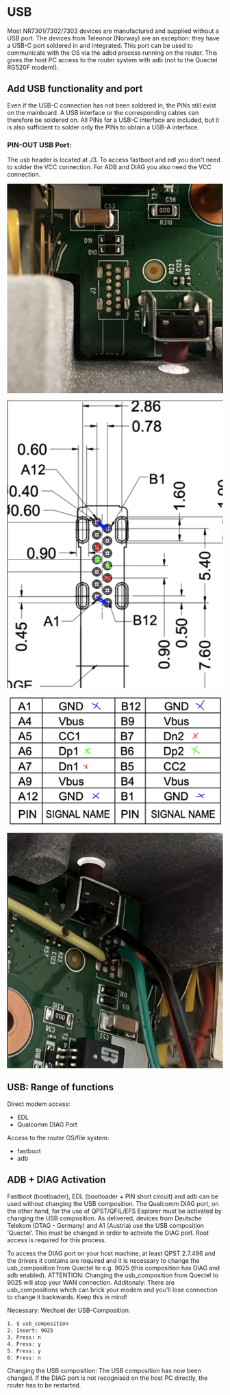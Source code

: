 # USB 

Most NR7301/7302/7303 devices are manufactured and supplied without a USB port. The devices from Teleonor (Norway) are an exception: they have a USB-C port soldered in and integrated. This port can be used to communicate with the OS via the adbd process running on the router. This gives the host PC access to the router system with adb (not to the Quectel RG520F modem!).

## Add USB functionality and port

Even if the USB-C connection has not been soldered in, the PINs still exist on the mainboard. A USB interface or the corresponding cables can therefore be soldered on. All PINs for a USB-C interface are included, but it is also sufficient to solder only the PINs to obtain a USB-A interface. 

### PIN-OUT USB Port:
The usb header is located at J3. To access fastboot and edl you don't need to solder the VCC connection. For ADB and DIAG you also need the VCC connection.

![PCB](<imgs/usb1.png>)

![USB-C PIN OUT 1](<imgs/usb2.png>)

![USB-C PIN OUT 2](<imgs/usb3.png>)

![Soldered USB](<imgs/usb4.png>)

## USB: Range of functions

Direct modem access:
- EDL
- Qualcomm DIAG Port 

Access to the router OS/file system:
- fastboot
- adb

## ADB + DIAG Activation

Fastboot (bootloader), EDL (bootloader + PIN short circuit) and adb can be used without changing the USB composition. The Qualcomm DIAG port, on the other hand, for the use of QPST/QFIL/EFS Explorer must be activated by changing the USB composition. As delivered, devices from Deutsche Telekom (DTAG - Germany) and A1 (Austria) use the USB composition ‘Quectel’. This must be changed in order to activate the DIAG port. Root access is required for this process.

To access the DIAG port on your host machine, at least QPST 2.7.496 and the drivers it contains are required and it is necessary to change the usb_composition from Quectel to e.g. 9025 (this composition has DIAG and adb enabled). ATTENTION: Changing the usb_composition from Quectel to 9025 will stop your WAN connection. Additonaly: There are usb_compositions which can brick your modem and you'll lose connection to change it backwards. Keep this in mind!

Necessary: Wechsel der USB-Composition:
```
1. $ usb_composition
2. Insert: 9025
3. Press: n 
4. Press: y
5. Press: y
6: Press: n
````
Changing the USB composition: The USB composition has now been changed. If the DIAG port is not recognised on the host PC directly, the router has to be restarted.
